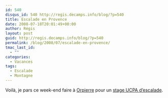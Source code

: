 ```yaml
---
id: 540
disqus_id: 540 http://regis.decamps.info/blog/?p=540
title: Escalade en Provence
date: 2008-07-18T20:01:49+00:00
author: Régis
layout: post
guid: http://regis.decamps.info/blog/?p=540
permalink: /blog/2008/07/escalade-en-provence/
tmac_last_id:
  - ""
categories:
  - Vacances
tags:
  - Escalade
  - Montagne
---
```

Voilà, je pars ce week-end faire à [Orpierre](http://maps.google.fr/maps?f=q&hl=fr&geocode=&q=orpierre&sll=48.854007,2.398089&sspn=0.009078,0.018625&ie=UTF8&ll=43.860277,4.899902&spn=1.273356,2.384033&z=9) pour un [stage UCPA d’escalade](http://www.ucpa-vacances.com/programme.aspx?programme=SFAORPM15&univers=100).
